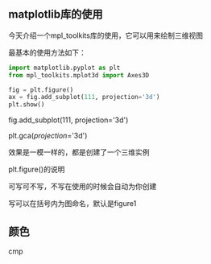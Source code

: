 ## matplotlib库的使用



今天介绍一个mpl_toolkits库的使用，它可以用来绘制三维视图



最基本的使用方法如下：

```python
import matplotlib.pyplot as plt
from mpl_toolkits.mplot3d import Axes3D

fig = plt.figure()
ax = fig.add_subplot(111, projection='3d')
plt.show()
```



fig.add_subplot(111, projection='3d') 



plt.gca(*projection*='3d')



效果是一模一样的，都是创建了一个三维实例



plt.figure()的说明

可写可不写，不写在使用的时候会自动为你创建

写可以在括号内为图命名，默认是figure1





## 颜色

cmp 



